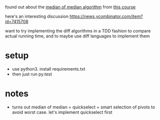 found out about the [median of median algorithm](https://en.wikipedia.org/wiki/Median_of_medians) from [this course](http://ocw.mit.edu/courses/electrical-engineering-and-computer-science/6-046j-design-and-analysis-of-algorithms-spring-2012/lecture-notes/)

here's an interesting discussion
https://news.ycombinator.com/item?id=7415708

want to try implementing the diff algorithms in a TDD fashion to compare actual
running time, and to maybe use diff languages to implement them


setup
=====
- use python3. install requirements.txt
- then just run py.test


notes
=====
- turns out median of median = quickselect + smart selection of pivots to avoid worst case. let's implement quickselect first
